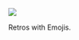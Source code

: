 <!-- slug: 2017/04/28/38 -->
<!-- published: 2017-04-28T06:24:22.192Z -->

![](https://cdn.filestackcontent.com/A9xKnywRT6xPzsrjVWwz)

Retros with Emojis.